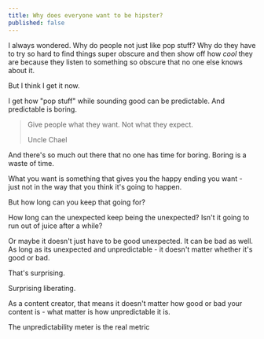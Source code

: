 ```yaml
---
title: Why does everyone want to be hipster?
published: false
---
```

I always wondered. Why do people not just like pop stuff? Why do they have to try so hard to find things super obscure and then show off how _cool_ they are because they listen to something so obscure that no one else knows about it.

But I think I get it now.

I get how "pop stuff" while sounding good can be predictable. And predictable is boring.

> Give people what they want. Not what they expect.
>
> Uncle Chael

And there's so much out there that no one has time for boring. Boring is a waste of time.

What you want is something that gives you the happy ending you want - just not in the way that you think it's going to happen.

But how long can you keep that going for?

How long can the unexpected keep being the unexpected? Isn't it going to run out of juice after a while?

Or maybe it doesn't just have to be good unexpected. It can be bad as well. As long as its unexpected and unpredictable - it doesn't matter whether it's good or bad.

That's surprising.

Surprising liberating.

As a content creator, that means it doesn't matter how good or bad your content is - what matter is how unpredictable it is.

The unpredictability meter is the real metric